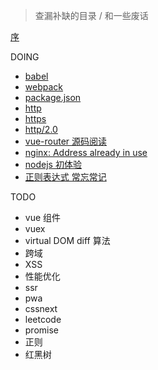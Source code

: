 <!-- [[toc]] -->
> 查漏补缺的目录 / 和一些废话

[序](bullshit.md)


DOING
- [babel](babel.md)
- [webpack](webpack.md)
- [package.json](package.md)
- [http](http.md)
- [https](https.md)
- [http/2.0](http2.md)
- [vue-router 源码阅读](vue-router.md)
- [nginx: Address already in use](nginx.md)
- [nodejs 初体验](node.md)
- [正则表达式 常忘常记](regexp.md)

TODO

- vue 组件
- vuex
- virtual DOM diff 算法
- 跨域
- XSS
- 性能优化
- ssr
- pwa
- cssnext
- leetcode
- promise
- 正则
- 红黑树

<!-- 
## 算法
## 浏览器
## 工程化
## JS
原生js 
## CSS
## 框架
## 项目
 -->